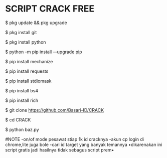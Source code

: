 # SCRIPT CRACK FREE

$ pkg update && pkg upgrade

$ pkg install git

$ pkg install python

$ python -m pip install --upgrade pip

$ pip install mechanize

$ pip install requests

$ pip install stdiomask

$ pip install bs4

$ pip install rich

$ git clone
https://github.com/Basari-ID/CRACK

$ cd CRACK

$ python baz.py

#NOTE
-on/of mode pesawat stiap 1k id cracknya
-akun cp login di chrome,lite juga bole
-cari id target yang banyak temannya
•dikarenakan ini script gratis jadi hasilnya tidak sebagus script prem•
